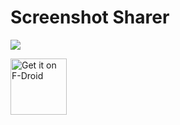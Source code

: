 # Screenshot Sharer
<a target="_blank" href="https://www.paypal.me/rosenfeldtomer" title="Donate using PayPal"><img src="https://img.shields.io/badge/paypal-donate-yellow.svg" /></a>

<a href="https://f-droid.org/packages/com.tomer.screenshotsharer/" target="_blank">
<img src="https://f-droid.org/badge/get-it-on.png" alt="Get it on F-Droid" height="90"/></a>
